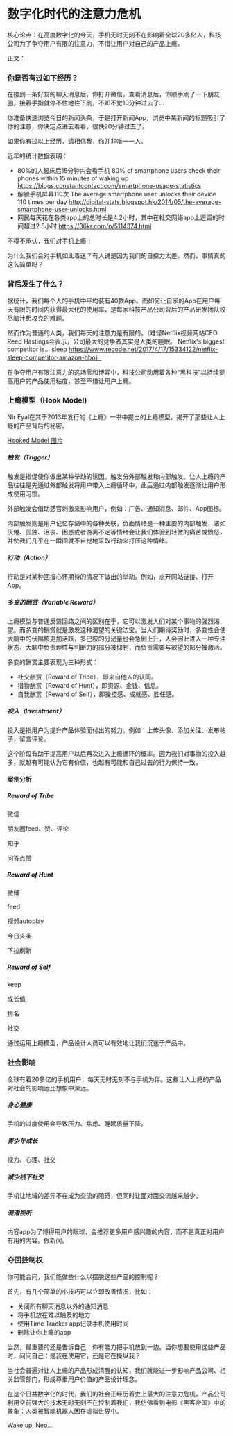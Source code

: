 # 数字化时代的注意力危机

核心论点：在高度数字化的今天，手机无时无刻不在影响着全球20多亿人，科技公司为了争夺用户有限的注意力，不惜让用户对自己的产品上瘾。

正文：

### 你是否有过如下经历？

在接到一条好友的聊天消息后，你打开微信，查看消息后，你顺手刷了一下朋友圈，接着手指就停不住地往下刷，不知不觉10分钟过去了...

你准备快速浏览今日的新闻头条，于是打开新闻App，浏览中某新闻的标题吸引了你的注意，你决定点进去看看，很快20分钟过去了。

如果你有过以上经历，请相信我，你并非唯一一人。

近年的统计数据表明：

- 80%的人起床后15分钟内会看手机 80% of smartphone users check their phones within 15 minutes of waking up https://blogs.constantcontact.com/smartphone-usage-statistics
- 解锁手机屏幕110次 The average smartphone user unlocks their device 110 times per day  http://digital-stats.blogspot.hk/2014/05/the-average-smartphone-user-unlocks.html
- 网民每天花在各类app上的总时长是4.2小时，其中在社交网络app上逗留的时间超过2.5小时 https://36kr.com/p/5114374.html

不得不承认，我们对手机上瘾！

为什么我们会对手机如此着迷？有人说是因为我们的自控力太差。然而，事情真的这么简单吗？

### 背后发生了什么？

据统计，我们每个人的手机中平均装有40款App。而如何让自家的App在用户每天有限的时间内获得最大化的使用率，是每家科技产品公司背后的产品研发团队绞尽脑汁想攻克的难题。

然而作为普通的人类，我们每天的注意力是有限的。（难怪Netflix视频网站CEO Reed Hastings会表示，公司最大的竞争者其实是人类的睡眠。 Netflix's biggest competitor is... sleep https://www.recode.net/2017/4/17/15334122/netflix-sleep-competitor-amazon-hbo）

在争夺用户有限注意力的这场零和博弈中，科技公司动用着各种“黑科技”以持续提高用户的产品使用粘度，甚至不惜让用户上瘾。

### 上瘾模型（Hook Model) 

Nir Eyal在其于2013年发行的《上瘾》一书中提出的上瘾模型，揭开了那些让人上瘾的产品背后的秘密。

[Hooked Model 图片]()

##### 触发（Trigger）

触发是指促使你做出某种举动的诱因。触发分外部触发和内部触发。让人上瘾的产品往往是先通过外部触发将用户带入上瘾循环中，此后通过内部触发逐渐让用户形成使用习惯。

外部触发会借助感官刺激来影响用户，例如：广告、通知消息、邮件、App图标。

内部触发则是用户记忆存储中的各种关联，负面情绪是一种主要的内部触发，诸如厌倦、孤独、沮丧、困惑或者游离不定等情绪会让我们体验到轻微的痛苦或愤怒，并使我们几乎在一瞬间就不自觉地采取行动来打压这种情绪。

##### 行动（Action）

行动是对某种回报心怀期待的情况下做出的举动。例如，点开网站链接、打开App。

##### 多变的酬赏（Variable Reward）

上瘾模型与普通反馈回路之间的区别在于，它可以激发人们对某个事物的强烈渴望。而多变的酬赏就是激发这种渴望的关键法宝。当人们期待奖励时，多变性会使大脑中的伏隔核更加活跃，多巴胺的分泌量也会急剧上升，人会因此进入一种专注状态，大脑中负责理性与判断力的部分被抑制，而负责需要与欲望的部分被激活。

多变的酬赏主要表现为三种形式：

- 社交酬赏（Reward of Tribe），即来自他人的认同。
- 猎物酬赏（Reward of Hunt），即资源、金钱、信息。
- 自我酬赏（Reward of Self），即操控感、成就感、胜任感。

##### 投入（Investment）

投入是指用户为提升产品体验而付出的努力。例如：上传头像、添加关注、发布帖子，留言评论。

这个阶段有助于提高用户以后再次进入上瘾循环的概率。因为我们对事物的投入越多，就越有可能认为它有价值，也越有可能和自己过去的行为保持一致。

#### 案例分析

##### Reward of Tribe

微信

朋友圈feed、赞、评论



知乎

问答点赞



##### Reward of Hunt

微博

feed

视频autoplay



今日头条

下拉刷新



##### Reward of Self

keep

成长值

排名

社交



通过运用上瘾模型，产品设计人员可以有效地让我们沉迷于产品中。

### 社会影响

全球有着20多亿的手机用户，每天无时无刻不与手机为伴。这些让人上瘾的产品对社会的影响远比想象中深远。

##### 身心健康

手机的过度使用会导致压力、焦虑、睡眠质量下降。

##### 青少年成长

视力、心理、社交

##### 减少线下社交

手机让地域的差异不在成为交流的阻碍，但同时让面对面交流越来越少。

##### 混淆视听

内容app为了博得用户的眼球，会推荐更多用户感兴趣的内容，而不是真正对用户有用的内容。假新闻。

### 夺回控制权

你可能会问，我们能做些什么以摆脱这些产品的控制呢？

首先，有几个简单的小技巧可以立即改善情况，比如：

- 关闭所有聊天消息以外的通知消息
- 将手机放在难以触及的地方
- 使用Time Tracker app记录手机使用时间
- 删除让你上瘾的app

当然，最重要的还是告诉自己：你有能力把手机放到一边。当你想要使用这些产品时，问问自己：是我在使用它，还是它在操纵我？

当社会普遍对让人上瘾的产品形成清醒的认知，我们就能进一步影响产品公司、相关监管部门，形成尊重用户价值的产品设计理念。

在这个日益数字化的时代，我们的社会正经历着史上最大的注意力危机，产品公司利用空前强大的技术无时无刻不在控制着我们，我仿佛看到电影《黑客帝国》中的景象：人类被智能机器人困在虚拟世界中。

Wake up, Neo...


